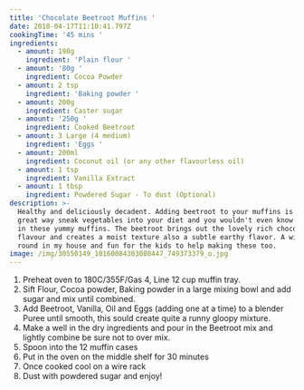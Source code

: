 ```yaml
---
title: 'Chocolate Beetroot Muffins '
date: 2018-04-17T11:10:41.797Z
cookingTime: '45 mins '
ingredients:
  - amount: 190g
    ingredient: 'Plain flour '
  - amount: '80g '
    ingredient: Cocoa Powder
  - amount: 2 tsp
    ingredient: 'Baking powder '
  - amount: 200g
    ingredient: Caster sugar
  - amount: '250g '
    ingredient: Cooked Beetroot
  - amount: 3 Large (4 medium)
    ingredient: 'Eggs '
  - amount: 200ml
    ingredient: Coconut oil (or any other flavourless oil)
  - amount: 1 tsp
    ingredient: Vanilla Extract
  - amount: 1 tbsp
    ingredient: Powdered Sugar - To dust (Optional)
description: >-
  Healthy and deliciously decadent. Adding beetroot to your muffins is a really
  great way sneak vegetables into your diet and you wouldn't even know they are
  in these yummy muffins. The beetroot brings out the lovely rich chocolatey
  flavour and creates a moist texture also a subtle earthy flavor. A winner all
  round in my house and fun for the kids to help making these too.
image: /img/30550149_10160084303080447_749373379_o.jpg
---
```

1. Preheat oven to 180C/355F/Gas 4, Line 12 cup muffin tray.
2. Sift Flour, Cocoa powder, Baking powder in a large mixing bowl and add sugar and mix until combined. 
3. Add Beetroot, Vanilla, Oil and Eggs (adding one at a time) to a blender Puree until smooth, this sould create quite a runny gloopy mixture. 
4. Make a well in the dry ingredients and pour in the Beetroot mix and lightly combine be sure not to over mix. 
5. Spoon into the 12 muffin cases
6. Put in the oven on the middle shelf for 30 minutes
7. Once cooked cool on a wire rack 
8. Dust with powdered sugar and enjoy!

